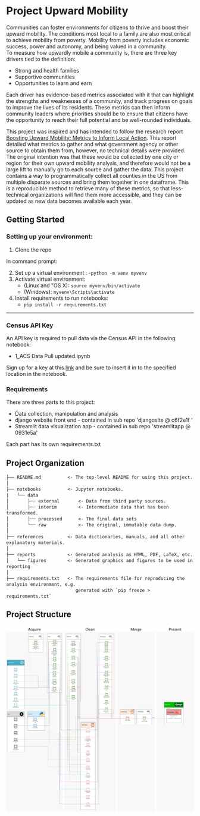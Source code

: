 Project Upward Mobility
==============================

Communities can foster environments for citizens to thrive and boost their upward mobility. The conditions most local to a family are also most critical to achieve mobility from poverty. Mobility from poverty includes economic success, power and autonomy, and being valued in a community.  
To measure how upwardly mobile a community is, there are three key drivers tied to the definition: 

* Strong and health families
* Supportive communities
* Opportunities to learn and earn

Each driver has evidence-based metrics associated with it that can highlight the strengths and weaknesses of a community, and track progress on goals to improve the lives of its residents. These metrics can then inform community leaders where priorities should be to ensure that citizens have the opportunity to reach their full potential and be well-rounded individuals. 

This project was inspired and has intended to follow the research report [Boosting Upward Mobility: Metrics to Inform Local Action](https://www.urban.org/research/publication/boosting-upward-mobility-metrics-inform-local-action).
This report detailed what metrics to gather and what government agency or other source to obtain them from, however, no technical details were provided. The original intention was that these would be collected by one city or region for their own upward mobility analysis, and therefore would not be a large lift to manually go to each source and gather the data. This project contains a way to programmatically collect all counties in the US from multiple disparate sources and bring them together in one dataframe. This is a reproducible method to retrieve many of these metrics, so that less-technical organizations will find them more accessible, and they can be updated as new data becomes available each year.  


Getting Started
------------
### Setting up your environment:
1. Clone the repo

In command prompt:

2. Set up a virtual environment : 
     -`python -m venv myvenv`
3. Activate virtual environment:
    - (Linux and "OS X): `source myvenv/bin/activate`
	- (Windows): `myvenv\Scripts\activate`
4. Install requirements to run notebooks: 
    - `pip install -r requirements.txt`


------------
### Census API Key
An API key is required to pull data via the Census API in the following notebook:

* 1_ACS Data Pull updated.ipynb

Sign up for a key at this [link](https://api.census.gov/data/key_signup.html) and be sure to insert it in to the specified location in the notebook.

### Requirements

There are three parts to this project:
* Data collection, manipulation and analysis
* django website front end - contained in sub repo 'djangosite @ c6f2e1f '
* Streamlit data visualization app - contained in sub repo 'streamlitapp @ 0931e5a'

Each part has its own requirements.txt

Project Organization
------------

    ├── README.md          <- The top-level README for using this project.
    │
    ├── notebooks          <- Jupyter notebooks.
    |   └── data
    │       ├── external       <- Data from third party sources.
    │       ├── interim        <- Intermediate data that has been transformed.
    │       ├── processed      <- The final data sets
    │       └── raw            <- The original, immutable data dump.
    │
    ├── references         <- Data dictionaries, manuals, and all other explanatory materials.
    │
    ├── reports            <- Generated analysis as HTML, PDF, LaTeX, etc.
    │   └── figures        <- Generated graphics and figures to be used in reporting
    │
    ├── requirements.txt   <- The requirements file for reproducing the analysis environment, e.g.
                              generated with `pip freeze > requirements.txt`

	 
Project Structure
--------
![Project Structure](https://github.com/laurenrwolf/project-upward-mobility/blob/main/references/capstone%20pipeline.png?raw=true)
